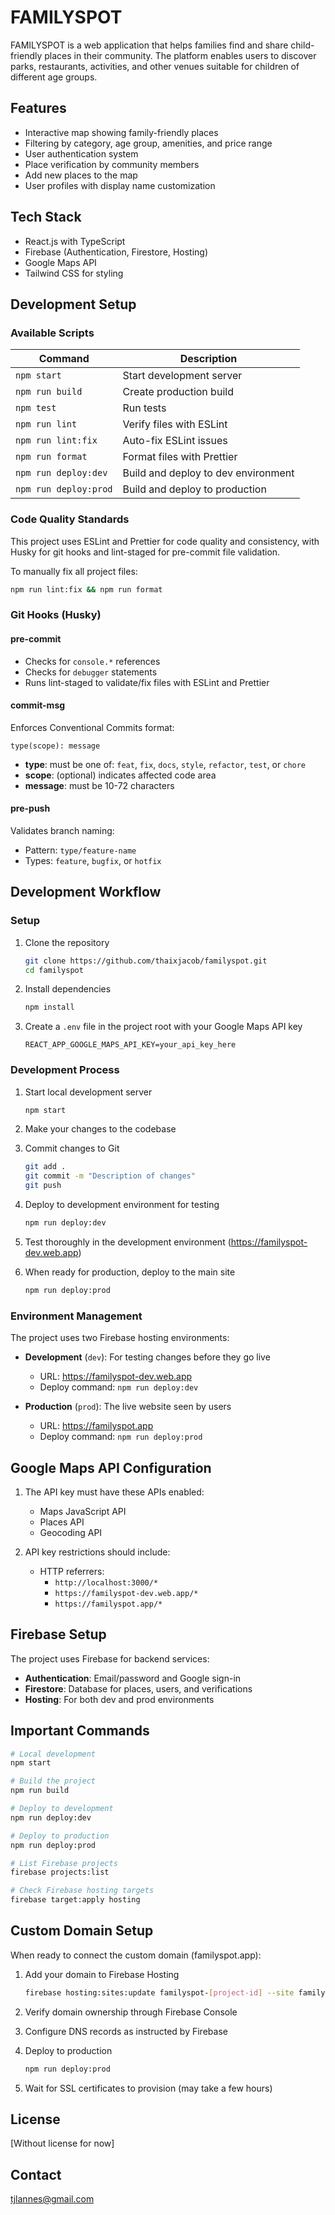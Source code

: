 # FAMILYSPOT

FAMILYSPOT is a web application that helps families find and share child-friendly places in their community. The platform enables users to discover parks, restaurants, activities, and other venues suitable for children of different age groups.

## Features

- Interactive map showing family-friendly places
- Filtering by category, age group, amenities, and price range
- User authentication system
- Place verification by community members
- Add new places to the map
- User profiles with display name customization

## Tech Stack

- React.js with TypeScript
- Firebase (Authentication, Firestore, Hosting)
- Google Maps API
- Tailwind CSS for styling

## Development Setup

### Available Scripts

| Command | Description |
|---------|-----------|
| `npm start` | Start development server |
| `npm run build` | Create production build |
| `npm test` | Run tests |
| `npm run lint` | Verify files with ESLint |
| `npm run lint:fix` | Auto-fix ESLint issues |
| `npm run format` | Format files with Prettier |
| `npm run deploy:dev` | Build and deploy to dev environment |
| `npm run deploy:prod` | Build and deploy to production |

### Code Quality Standards

This project uses ESLint and Prettier for code quality and consistency, with Husky for git hooks and lint-staged for pre-commit file validation.

To manually fix all project files:
```bash
npm run lint:fix && npm run format
```

### Git Hooks (Husky)

#### pre-commit
- Checks for `console.*` references
- Checks for `debugger` statements
- Runs lint-staged to validate/fix files with ESLint and Prettier

#### commit-msg
Enforces Conventional Commits format:
```
type(scope): message
```
- **type**: must be one of: `feat`, `fix`, `docs`, `style`, `refactor`, `test`, or `chore`
- **scope**: (optional) indicates affected code area
- **message**: must be 10-72 characters

#### pre-push
Validates branch naming:
- Pattern: `type/feature-name`
- Types: `feature`, `bugfix`, or `hotfix`

## Development Workflow

### Setup

1. Clone the repository

   ```bash
   git clone https://github.com/thaixjacob/familyspot.git
   cd familyspot
   ```

2. Install dependencies

   ```bash
   npm install
   ```

3. Create a `.env` file in the project root with your Google Maps API key
   ```
   REACT_APP_GOOGLE_MAPS_API_KEY=your_api_key_here
   ```

### Development Process

1. Start local development server

   ```bash
   npm start
   ```

2. Make your changes to the codebase

3. Commit changes to Git

   ```bash
   git add .
   git commit -m "Description of changes"
   git push
   ```

4. Deploy to development environment for testing

   ```bash
   npm run deploy:dev
   ```

5. Test thoroughly in the development environment (https://familyspot-dev.web.app)

6. When ready for production, deploy to the main site
   ```bash
   npm run deploy:prod
   ```

### Environment Management

The project uses two Firebase hosting environments:

- **Development** (`dev`): For testing changes before they go live

  - URL: https://familyspot-dev.web.app
  - Deploy command: `npm run deploy:dev`

- **Production** (`prod`): The live website seen by users
  - URL: https://familyspot.app
  - Deploy command: `npm run deploy:prod`

## Google Maps API Configuration

1. The API key must have these APIs enabled:

   - Maps JavaScript API
   - Places API
   - Geocoding API

2. API key restrictions should include:
   - HTTP referrers:
     - `http://localhost:3000/*`
     - `https://familyspot-dev.web.app/*`
     - `https://familyspot.app/*`

## Firebase Setup

The project uses Firebase for backend services:

- **Authentication**: Email/password and Google sign-in
- **Firestore**: Database for places, users, and verifications
- **Hosting**: For both dev and prod environments

## Important Commands

```bash
# Local development
npm start

# Build the project
npm run build

# Deploy to development
npm run deploy:dev

# Deploy to production
npm run deploy:prod

# List Firebase projects
firebase projects:list

# Check Firebase hosting targets
firebase target:apply hosting
```

## Custom Domain Setup

When ready to connect the custom domain (familyspot.app):

1. Add your domain to Firebase Hosting

   ```bash
   firebase hosting:sites:update familyspot-[project-id] --site familyspot.app
   ```

2. Verify domain ownership through Firebase Console

3. Configure DNS records as instructed by Firebase

4. Deploy to production

   ```bash
   npm run deploy:prod
   ```

5. Wait for SSL certificates to provision (may take a few hours)

## License

[Without license for now]

## Contact

tjlannes@gmail.com